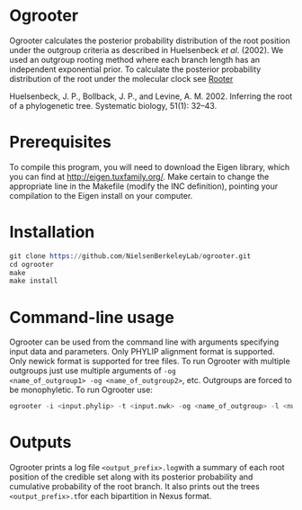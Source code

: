 # Ogrooter
Ogrooter calculates the posterior probability distribution of the root position under the outgroup criteria as described in Huelsenbeck <i>et al</i>. (2002). We used an outgroup rooting method where each branch length has an independent exponential prior. To calculate the posterior probability distribution of the root under the molecular clock see <a href="https://github.com/NielsenBerkeleyLab/rooter">Rooter</a>

Huelsenbeck, J. P., Bollback, J. P., and Levine, A. M. 2002. Inferring  the  root  of  a  phylogenetic  tree. Systematic biology, 51(1): 32–43.
# Prerequisites
To compile this program, you will need to download the Eigen library, which you can find at http://eigen.tuxfamily.org/. Make certain to change the appropriate line in the Makefile (modify the INC definition), pointing your compilation to the Eigen install on your computer.
# Installation

```S
git clone https://github.com/NielsenBerkeleyLab/ogrooter.git
cd ogrooter
make
make install
```
# Command-line usage
Ogrooter can be used from the command line with arguments specifying input data and parameters. Only PHYLIP alignment format is supported. Only newick format is supported for tree files. To run Ogrooter with multiple outgroups just use multiple arguments of <code>-og <name_of_outgroup1> -og <name_of_outgroup2></code>, etc. Outgroups are forced to be monophyletic. To run Ogrooter use:

```S
ogrooter -i <input.phylip> -t <input.nwk> -og <name_of_outgroup> -l <number of MCMC iterations> -s <MCMC sampling frequency> -p <MCMC printing frequency> -o <output_prefix>
```
# Outputs
Ogrooter prints a log file <code><output_prefix>.log</code>with a summary of each root position of the credible set along with its posterior probability and cumulative probability of the root branch. It also prints out the trees <code><output_prefix>.t</code>for each bipartition in Nexus format.
